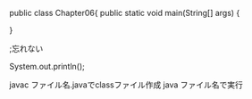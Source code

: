 public class Chapter06{
  public static void main(String[] args) {
    
  }
  
  ;忘れない
  
  System.out.println();
  
  javac ファイル名.javaでclassファイル作成
  java ファイル名で実行